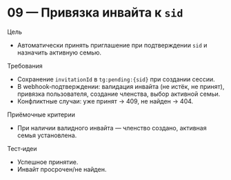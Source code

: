 # 09 — Привязка инвайта к `sid`

Цель
- Автоматически принять приглашение при подтверждении `sid` и назначить активную семью.

Требования
- Сохранение `invitationId` в `tg:pending:{sid}` при создании сессии.
- В webhook‑подтверждении: валидация инвайта (не истёк, не принят), привязка пользователя, создание членства, выбор активной семьи.
- Конфликтные случаи: уже принят → 409, не найден → 404.

Приёмочные критерии
- При наличии валидного инвайта — членство создано, активная семья установлена.

Тест‑идеи
- Успешное принятие.
- Инвайт просрочен/не найден.

